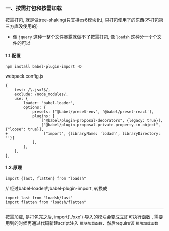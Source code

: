 ### 一、按需打包和按需加载

按需打包, 就是做tree-shaking(只支持es6模块化), 只打包使用了的东西(不打包第三方库没使用的)

- 像 `jquery` 这种一整个文件暴露就做不了按需打包, 像 `loadsh` 这种分一个个文件的可以


#### 1.1.配置

```
npm install babel-plugin-import -D
```

webpack.config.js
```
{
    test: /\.jsx?$/,
    exclude: /node_modules/,
    use: {
        loader: 'babel-loader',
        options: {
            presets: ["@babel/preset-env", '@babel/preset-react'],
            plugins: [
                ["@babel/plugin-proposal-decorators", {legacy: true}],
                ["@babel/plugin-proposal-private-property-in-object", {"loose": true}],
+                ["import", {libraryName: 'lodash', libraryDirectory: ''}]
            ],
        },
    },
},
```

#### 1.2.原理

```
import {last, flatten} from "loadsh"
```

// 经过babel-loader的babel-plugin-import, 转换成

```
import last from "loadsh/last"
import flatten from "loadsh/flatten"
```

---

按需加载, 是打包完之后, import('./xxx') 导入的模块会变成立即可执行函数 
, 需要用到的时候再通过代码新建script注入 `模块加载函数`、然后require该 `模块加载函数`




